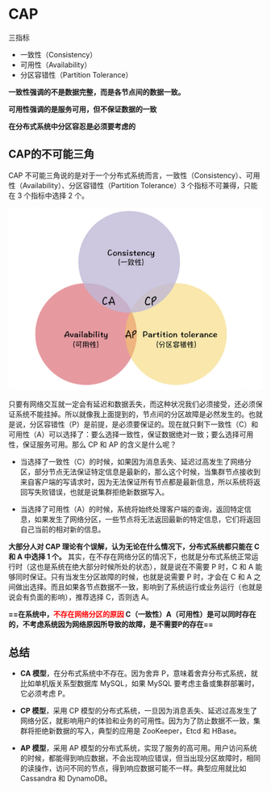 # CAP 

三指标

- 一致性（Consistency）
- 可用性（Availability）
- 分区容错性（Partition Tolerance）

**一致性强调的不是数据完整，而是各节点间的数据一致。**

**可用性强调的是服务可用，但不保证数据的一致**

**在分布式系统中分区容忍是必须要考虑的**

## CAP的不可能三角

CAP 不可能三角说的是对于一个分布式系统而言，一致性（Consistency）、可用性（Availability）、分区容错性（Partition Tolerance）3 个指标不可兼得，只能在 3 个指标中选择 2 个。

![image-20200530213711732](CAP/image-20200530213711732.png)

只要有网络交互就一定会有延迟和数据丢失，而这种状况我们必须接受，还必须保证系统不能挂掉。所以就像我上面提到的，节点间的分区故障是必然发生的。也就是说，分区容错性（P）是前提，是必须要保证的。现在就只剩下一致性（C）和可用性（A）可以选择了：要么选择一致性，保证数据绝对一致；要么选择可用性，保证服务可用。那么 CP 和 AP 的含义是什么呢？

- 当选择了一致性（C）的时候，如果因为消息丢失、延迟过高发生了网络分区，部分节点无法保证特定信息是最新的，那么这个时候，当集群节点接收到来自客户端的写请求时，因为无法保证所有节点都是最新信息，所以系统将返回写失败错误，也就是说集群拒绝新数据写入。

- 当选择了可用性（A）的时候，系统将始终处理客户端的查询，返回特定信息，如果发生了网络分区，一些节点将无法返回最新的特定信息，它们将返回自己当前的相对新的信息。

**大部分人对 CAP 理论有个误解，认为无论在什么情况下，分布式系统都只能在 C 和 A 中选择 1 个。** 其实，在不存在网络分区的情况下，也就是分布式系统正常运行时（这也是系统在绝大部分时候所处的状态），就是说在不需要 P 时，C 和 A 能够同时保证。只有当发生分区故障的时候，也就是说需要 P 时，才会在 C 和 A 之间做出选择。而且如果各节点数据不一致，影响到了系统运行或业务运行（也就是说会有负面的影响），推荐选择 C，否则选 A。

**==在系统中，<font color=red>不存在网络分区的原因</font> C（一致性）A（可用性）是可以同时存在的，不考虑系统因为网络原因所导致的故障，是不需要P的存在==**



## 总结

- **CA 模型**，在分布式系统中不存在。因为舍弃 P，意味着舍弃分布式系统，就比如单机版关系型数据库 MySQL，如果 MySQL 要考虑主备或集群部署时，它必须考虑 P。

- **CP 模型**，采用 CP 模型的分布式系统，一旦因为消息丢失、延迟过高发生了网络分区，就影响用户的体验和业务的可用性。因为为了防止数据不一致，集群将拒绝新数据的写入，典型的应用是 ZooKeeper，Etcd 和 HBase。

- **AP 模型**，采用 AP 模型的分布式系统，实现了服务的高可用。用户访问系统的时候，都能得到响应数据，不会出现响应错误，但当出现分区故障时，相同的读操作，访问不同的节点，得到响应数据可能不一样。典型应用就比如 Cassandra 和 DynamoDB。























